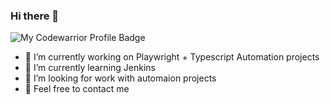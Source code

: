 ### Hi there 👋
  ![My Codewarrior Profile Badge](https://www.codewars.com/users/almalmalm/badges/large)

- 🔭 I’m currently working on Playwright + Typescript Automation projects
- 🌱 I’m currently learning Jenkins
- 🤔 I’m looking for work with automaion projects
- 💬 Feel free to contact me
<!--
- 👯 I’m looking to collaborate on ...
- 💬 Ask me about ...
- 📫 How to reach me: ...
- 😄 Pronouns: ...
- ⚡ Fun fact: ...
-->
